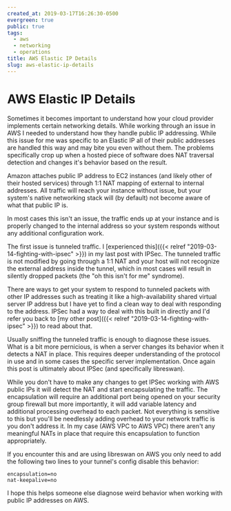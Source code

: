 ```yaml
---
created_at: 2019-03-17T16:26:30-0500
evergreen: true
public: true
tags:
  - aws
  - networking
  - operations
title: AWS Elastic IP Details
slug: aws-elastic-ip-details
---
```


# AWS Elastic IP Details

Sometimes it becomes important to understand how your cloud provider implements certain networking details. While working through an issue in AWS I needed to understand how they handle public IP addressing. While this issue for me was specific to an Elastic IP all of their public addresses are handled this way and may bite you even without them. The problems specifically crop up when a hosted piece of software does NAT traversal detection and changes it's behavior based on the result.

Amazon attaches public IP address to EC2 instances (and likely other of their hosted services) through 1:1 NAT mapping of external to internal addresses. All traffic will reach your instance without issue, but your system's native networking stack will (by default) not become aware of what that public IP is.

In most cases this isn't an issue, the traffic ends up at your instance and is properly changed to the internal address so your system responds without any additional configuration work.

The first issue is tunneled traffic. I [experienced this]({{< relref "2019-03-14-fighting-with-ipsec" >}}) in my last post with IPSec. The tunneled traffic is not modified by going through a 1:1 NAT and your host will not recognize the external address inside the tunnel, which in most cases will result in silently dropped packets (the "oh this isn't for me" syndrome).

There are ways to get your system to respond to tunneled packets with other IP addresses such as treating it like a high-availability shared virtual server IP address but I have yet to find a clean way to deal with responding to the address. IPSec had a way to deal with this built in directly and I'd refer you back to [my other post]({{< relref "2019-03-14-fighting-with-ipsec" >}}) to read about that.

Usually sniffing the tunneled traffic is enough to diagnose these issues. What is a bit more pernicious, is when a server changes its behavior when it detects a NAT in place. This requires deeper understanding of the protocol in use and in some cases the specific server implementation. Once again this post is ultimately about IPSec (and specifically libreswan).

While you don't have to make any changes to get IPSec working with AWS public IPs it will detect the NAT and start encapsulating the traffic. The encapsulation will require an additional port being opened on your security group firewall but more importantly, it will add variable latency and additional processing overhead to each packet. Not everything is sensitive to this but you'll be needlessly adding overhead to your network traffic is you don't address it. In my case (AWS VPC to AWS VPC) there aren't any meaningful NATs in place that require this encapsulation to function appropriately.

If you encounter this and are using libreswan on AWS you only need to add the following two lines to your tunnel's config disable this behavior:

```text
encapsulation=no
nat-keepalive=no
```

I hope this helps someone else diagnose weird behavior when working with public IP addresses on AWS.
